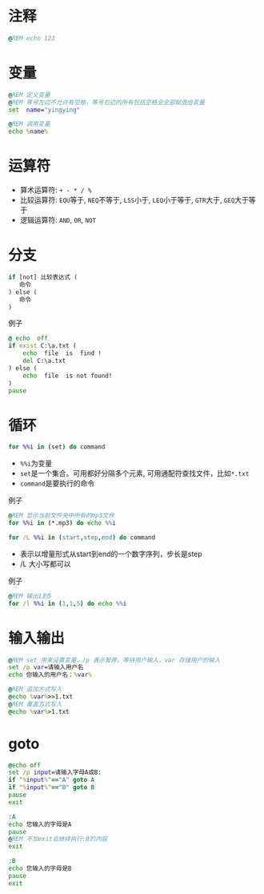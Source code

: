 # 注释

```bat
@REM echo 123
```

# 变量

```bat
@REM 定义变量
@REM 等号左边不允许有空格，等号右边的所有包括空格会全部赋值给变量
set  name="yingying"

@REM 调用变量
echo %name%
```

# 运算符

- 算术运算符: `+ - * / %`
- 比较运算符: `EQU`等于, `NEQ`不等于, `LSS`小于, `LEQ`小于等于, `GTR`大于, `GEQ`大于等于
- 逻辑运算符: `AND`, `OR`, `NOT`

# 分支

```bat
if [not] 比较表达式 (
   命令
) else (
   命令
)
```
例子
```bat
@ echo  off
if exist C:\a.txt (
    echo  file  is  find !
    del C:\a.txt
) else (
    echo  file  is not found!
)
pause
```

# 循环

```bat
for %%i in (set) do command
```

- `%%i`为变量
- `set`是一个集合。可用都好分隔多个元素, 可用通配符查找文件，比如`*.txt`
- `command`是要执行的命令

例子
```bat
@REM 显示当前文件夹中所有的mp3文件
for %%i in (*.mp3) do echo %%i
```

```bat
for /L %%i in (start,step,end) do command
```

- 表示以增量形式从start到end的一个数字序列，步长是step
- /L 大小写都可以

例子
```bat
@REM 输出1到5
for /l %%i in (1,1,5) do echo %%i
```

# 输入输出

```bat
@REM set 用来设置变量，/p 表示暂停，等待用户输入，var 存储用户的输入
set /p var=请输入用户名
echo 你输入的用户名：%var%
```

```bat
@REM 追加方式写入
@echo %var%>>1.txt
@REM 覆盖方式写入
@echo %var%>1.txt
```

# goto

```bat
@echo off
set /p input=请输入字母A或B:
if "%input%"=="A" goto A
if "%input%"=="B" goto B
pause
exit

:A
echo 您输入的字母是A
pause
@REM 不加exit会继续执行:B的内容
exit

:B
echo 您输入的字母是B
pause
exit
```
